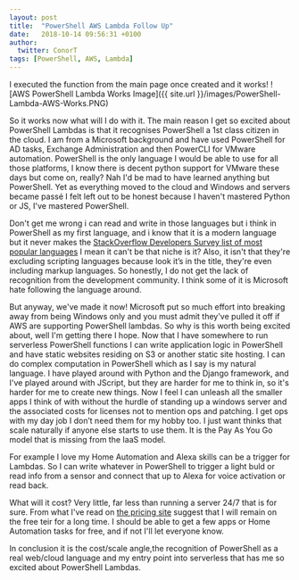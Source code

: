 ```yaml
---
layout: post
title:  "PowerShell AWS Lambda Follow Up"
date:   2018-10-14 09:56:31 +0100
author:
  twitter: ConorT
tags: [PowerShell, AWS, Lambda]
---
```


I executed the function from the main page once created and it works!
![AWS PowerShell Lambda Works Image]({{ site.url }}/images/PowerShell-Lambda-AWS-Works.PNG)

So it works now what will I do with it. The main reason I get so excited about PowerShell Lambdas is that it recognises PowerShell a 1st class citizen in the cloud. I am from a Microsoft background and have used PowerShell for AD tasks, Exchange Administration and then PowerCLI for VMware automation. PowerShell is the only language I would be able to use for all those platforms, I know there is decent python support for VMware these days but come on, really? Nah I'd be mad to have learned anything but PowerShell. Yet as everything moved to the cloud and Windows and servers became passé I felt left out to be honest because I haven't mastered Python or JS, I've mastered PowerShell. 

Don't get me wrong i can read and write in those languages but i think in PowerShell as my first language, and i know that it is a modern language but it never makes the [StackOverflow Developers Survey list of most popular languages](https://insights.stackoverflow.com/survey/2018/#technology-programming-scripting-and-markup-languages) I mean it can't be that niche is it? Also, it isn't that they're excluding scripting languages because look it’s in the title, they're even including markup languages. So honestly, I do not get the lack of recognition from the development community. I think some of it is Microsoft hate following the language around.

But anyway, we've made it now! Microsoft put so much effort into breaking away from being Windows only and you must admit they've pulled it off if AWS are supporting PowerShell lambdas. So why is this worth being excited about, well I'm getting there I hope. Now that I have somewhere to run serverless PowerShell functions I can write application logic in PowerShell and have static websites residing on S3 or another static site hosting. I can do complex computation in PowerShell which as I say is my natural language. I have played around with Python and the Django framework, and I've played around with JScript, but they are harder for me to think in, so it's harder for me to create new things. Now I feel I can unleash all the smaller apps I think of with without the hurdle of standing up a windows server and the associated costs for licenses not to mention ops and patching. I get ops with my day job I don’t need them for my hobby too. I just want thinks that scale naturally if anyone else starts to use them. It is the Pay As You Go model that is missing from the IaaS model.

For example I love my Home Automation and Alexa skills can be a trigger for Lambdas. So I can write whatever in PowerShell to trigger a light buld or read info from a sensor and connect that up to Alexa for voice activation or read back.

What will it cost? Very little, far less than running a server 24/7 that is for sure. From what I've read on [the pricing site](https://aws.amazon.com/lambda/pricing/) suggest that I will remain on the free teir for a long time. I should be able to get a few apps or Home Automation tasks for free, and if not I'll let everyone know.

In conclusion it is the cost/scale angle,the recognition of PowerShell as a real web/cloud language and my entry point into serverless that has me so excited about PowerShell Lambdas.